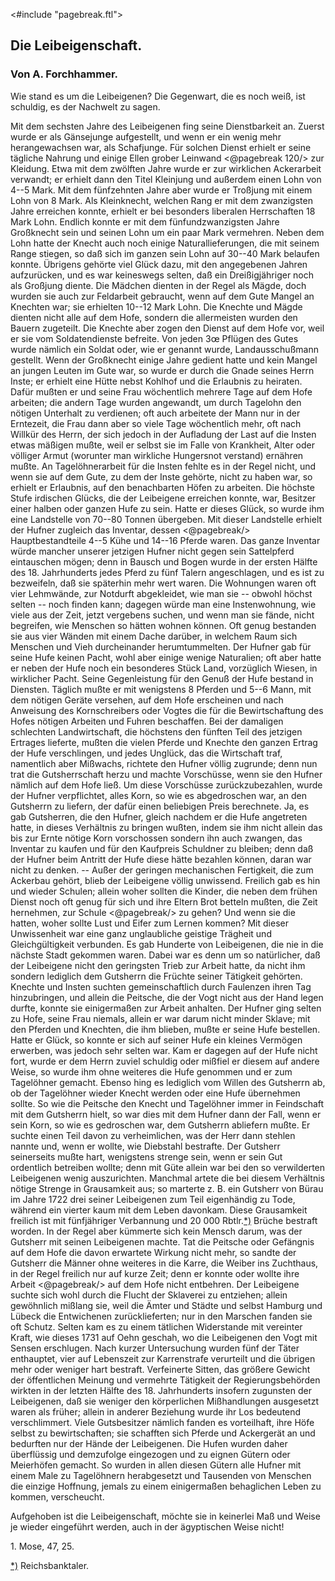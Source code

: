 <#include "pagebreak.ftl">
<h2>Die Leibeigenschaft.</h2>

<h3>Von A. Forchhammer.</h3>

Wie stand es um die Leibeigenen? Die Gegenwart, die es
noch weiß, ist schuldig, es der Nachwelt zu sagen.

Mit dem sechsten Jahre des Leibeigenen fing seine Dienstbarkeit
an. Zuerst wurde er als Gänsejunge aufgestellt, und wenn er ein
wenig mehr herangewachsen war, als Schafjunge. Für solchen Dienst
erhielt er seine tägliche Nahrung und einige Ellen grober Leinwand 
\<@pagebreak 120/>
zur Kleidung. Etwa mit dem zwölften Jahre wurde er zur wirklichen
Ackerarbeit verwandt; er erhielt dann den Titel Kleinjung
und außerdem einen Lohn von 4--5 Mark. Mit dem fünfzehnten
Jahre aber wurde er Troßjung mit einem Lohn von 8 Mark.
Als Kleinknecht, welchen Rang er mit dem zwanzigsten Jahre erreichen
konnte, erhielt er bei besonders liberalen Herrschaften 18 Mark
Lohn. Endlich konnte er mit dem fünfundzwanzigsten Jahre Großknecht
sein und seinen Lohn um ein paar Mark vermehren. Neben
dem Lohn hatte der Knecht auch noch einige Naturallieferungen,
die mit seinem Range stiegen, so daß sich im ganzen sein Lohn auf
30--40 Mark belaufen konnte. Übrigens gehörte viel Glück dazu,
mit den angegebenen Jahren aufzurücken, und es war keineswegs
selten, daß ein Dreißigjähriger noch als Großjung diente. Die
Mädchen dienten in der Regel als Mägde, doch wurden sie auch
zur Feldarbeit gebraucht, wenn auf dem Gute Mangel an Knechten
war; sie erhielten 10--12 Mark Lohn. Die Knechte und Mägde
dienten nicht alle auf dem Hofe, sondern die allermeisten wurden
den Bauern zugeteilt. Die Knechte aber zogen den Dienst auf dem
Hofe vor, weil er sie vom Soldatendienste befreite. Von jeden
3œ Pflügen des Gutes wurde nämlich ein Soldat oder, wie er
genannt wurde, Landausschußmann gestellt. Wenn der Großknecht
einige Jahre gedient hatte und kein Mangel an jungen Leuten
im Gute war, so wurde er durch die Gnade seines Herrn Inste;
er erhielt eine Hütte nebst Kohlhof und die Erlaubnis zu heiraten.
Dafür mußten er und seine Frau wöchentlich mehrere Tage auf
dem Hofe arbeiten; die andern Tage wurden angewandt, um durch
Tagelohn den nötigen Unterhalt zu verdienen; oft auch arbeitete
der Mann nur in der Erntezeit, die Frau dann aber so viele Tage
wöchentlich mehr, oft nach Willkür des Herrn, der sich jedoch in der
Aufladung der Last auf die Insten etwas mäßigen mußte, weil
er selbst sie im Falle von Krankheit, Alter oder völliger Armut
(worunter man wirkliche Hungersnot verstand) ernähren mußte. An
Tagelöhnerarbeit für die Insten fehlte es in der Regel nicht, und
wenn sie auf dem Gute, zu dem der Inste gehörte, nicht zu haben
war, so erhielt er Erlaubnis, auf den benachbarten Höfen zu arbeiten.
Die höchste Stufe irdischen Glücks, die der Leibeigene erreichen konnte,
war, Besitzer einer halben oder ganzen Hufe zu sein. Hatte er dieses
Glück, so wurde ihm eine Landstelle von 70--80 Tonnen übergeben.
Mit dieser Landstelle erhielt der Hufner zugleich das Inventar, dessen 
\<@pagebreak/>
Hauptbestandteile 4--5 Kühe und 14--16 Pferde waren. Das ganze
Inventar würde mancher unserer jetzigen Hufner nicht gegen sein
Sattelpferd eintauschen mögen; denn in Bausch und Bogen wurde
in der ersten Hälfte des 18. Jahrhunderts jedes Pferd zu fünf
Talern angeschlagen, und es ist zu bezweifeln, daß sie späterhin
mehr wert waren. Die Wohnungen waren oft vier Lehmwände,
zur Notdurft abgekleidet, wie man sie -- obwohl höchst selten -- noch
finden kann; dagegen würde man eine Instenwohnung, wie viele
aus der Zeit, jetzt vergebens suchen, und wenn man sie fände, nicht
begreifen, wie Menschen so hätten wohnen können. Oft genug bestanden
sie aus vier Wänden mit einem Dache darüber, in welchem
Raum sich Menschen und Vieh durcheinander herumtummelten. Der
Hufner gab für seine Hufe keinen Pacht, wohl aber einige wenige
Naturalien; oft aber hatte er neben der Hufe noch ein besonderes
Stück Land, vorzüglich Wiesen, in wirklicher Pacht. Seine Gegenleistung
für den Genuß der Hufe bestand in Diensten. Täglich mußte
er mit wenigstens 8 Pferden und 5--6 Mann, mit dem nötigen
Geräte versehen, auf dem Hofe erscheinen und nach Anweisung des
Kornschreibers oder Vogtes die für die Bewirtschaftung des Hofes
nötigen Arbeiten und Fuhren beschaffen. Bei der damaligen schlechten
Landwirtschaft, die höchstens den fünften Teil des jetzigen Ertrages
lieferte, mußten die vielen Pferde und Knechte den ganzen Ertrag
der Hufe verschlingen, und jedes Unglück, das die Wirtschaft traf,
namentlich aber Mißwachs, richtete den Hufner völlig zugrunde;
denn nun trat die Gutsherrschaft herzu und machte Vorschüsse, wenn
sie den Hufner nämlich auf dem Hofe ließ. Um diese Vorschüsse
zurückzubezahlen, wurde der Hufner verpflichtet, alles Korn, so wie
es abgedroschen war, an den Gutsherrn zu liefern, der dafür einen
beliebigen Preis berechnete. Ja, es gab Gutsherren, die den Hufner,
gleich nachdem er die Hufe angetreten hatte, in dieses Verhältnis
zu bringen wußten, indem sie ihm nicht allein das bis zur Ernte
nötige Korn vorschossen sondern ihn auch zwangen, das Inventar
zu kaufen und für den Kaufpreis Schuldner zu bleiben; denn daß
der Hufner beim Antritt der Hufe diese hätte bezahlen können, daran
war nicht zu denken. -- Außer der geringen mechanischen Fertigkeit,
die zum Ackerbau gehört, blieb der Leibeigene völlig unwissend.
Freilich gab es hin und wieder Schulen; allein woher sollten die
Kinder, die neben dem frühen Dienst noch oft genug für sich und
ihre Eltern Brot betteln mußten, die Zeit hernehmen, zur Schule 
\<@pagebreak/>
zu gehen? Und wenn sie die hatten, woher sollte Lust und Eifer
zum Lernen kommen? Mit dieser Unwissenheit war eine ganz unglaubliche
geistige Trägheit und Gleichgültigkeit verbunden. Es gab
Hunderte von Leibeigenen, die nie in die nächste Stadt gekommen
waren. Dabei war es denn um so natürlicher, daß der Leibeigene
nicht den geringsten Trieb zur Arbeit hatte, da nicht ihm sondern
lediglich dem Gutsherrn die Früchte seiner Tätigkeit gehörten. Knechte
und Insten suchten gemeinschaftlich durch Faulenzen ihren Tag
hinzubringen, und allein die Peitsche, die der Vogt nicht aus der
Hand legen durfte, konnte sie einigermaßen zur Arbeit anhalten.
Der Hufner ging selten zu Hofe, seine Frau niemals, allein er war
darum nicht minder Sklave; mit den Pferden und Knechten, die
ihm blieben, mußte er seine Hufe bestellen. Hatte er Glück, so konnte
er sich auf seiner Hufe ein kleines Vermögen erwerben, was jedoch
sehr selten war. Kam er dagegen auf der Hufe nicht fort, wurde
er dem Herrn zuviel schuldig oder mißfiel er diesem auf andere Weise,
so wurde ihm ohne weiteres die Hufe genommen und er zum Tagelöhner
gemacht. Ebenso hing es lediglich vom Willen des Gutsherrn
ab, ob der Tagelöhner wieder Knecht werden oder eine Hufe
übernehmen sollte. So wie die Peitsche den Knecht und Tagelöhner
immer in Feindschaft mit dem Gutsherrn hielt, so war dies mit dem
Hufner dann der Fall, wenn er sein Korn, so wie es gedroschen war,
dem Gutsherrn abliefern mußte. Er suchte einen Teil davon zu verheimlichen,
was der Herr dann stehlen nannte und, wenn er wollte,
wie Diebstahl bestrafte. Der Gutsherr seinerseits mußte hart, wenigstens
strenge sein, wenn er sein Gut ordentlich betreiben wollte;
denn mit Güte allein war bei den so verwilderten Leibeigenen
wenig auszurichten. Manchmal artete die bei diesem Verhältnis nötige
Strenge in Grausamkeit aus; so marterte z. B. ein Gutsherr von
Bürau im Jahre 1722 drei seiner Leibeigenen zum Teil eigenhändig
zu Tode, während ein vierter kaum mit dem Leben davonkam. Diese
Grausamkeit freilich ist mit fünfjähriger Verbannung und 20 000
Rbtlr.<a class="refnote" id="rn1" href="#fn1">*)</a> Brüche bestraft worden. In der Regel aber kümmerte sich
kein Mensch darum, was der Gutsherr mit seinen Leibeigenen machte.
Tat die Peitsche oder Gefängnis auf dem Hofe die davon erwartete
Wirkung nicht mehr, so sandte der Gutsherr die Männer ohne
weiteres in die Karre, die Weiber ins Zuchthaus, in der Regel
freilich nur auf kurze Zeit; denn er konnte oder wollte ihre Arbeit
\<@pagebreak/>
auf dem Hofe nicht entbehren. Der Leibeigene suchte sich wohl
durch die Flucht der Sklaverei zu entziehen; allein gewöhnlich mißlang
sie, weil die Ämter und Städte und selbst Hamburg und Lübeck
die Entwichenen zurücklieferten; nur in den Marschen fanden sie
oft Schutz. Selten kam es zu einem tätlichen Widerstande mit vereinter
Kraft, wie dieses 1731 auf Oehn geschah, wo die Leibeigenen
den Vogt mit Sensen erschlugen. Nach kurzer Untersuchung wurden
fünf der Täter enthauptet, vier auf Lebenszeit zur Karrenstrafe verurteilt
und die übrigen mehr oder weniger hart bestraft. Verfeinerte
Sitten, das größere Gewicht der öffentlichen Meinung und vermehrte
Tätigkeit der Regierungsbehörden wirkten in der letzten Hälfte des
18. Jahrhunderts insofern zugunsten der Leibeigenen, daß sie weniger
den körperlichen Mißhandlungen ausgesetzt waren als früher; allein
in anderer Beziehung wurde ihr Los bedeutend verschlimmert. Viele
Gutsbesitzer nämlich fanden es vorteilhaft, ihre Höfe selbst zu bewirtschaften;
sie schafften sich Pferde und Ackergerät an und bedurften
nur der Hände der Leibeigenen. Die Hufen wurden daher
überflüssig und demzufolge eingezogen und zu eignen Gütern oder
Meierhöfen gemacht. So wurden in allen diesen Gütern alle Hufner
mit einem Male zu Tagelöhnern herabgesetzt und Tausenden von
Menschen die einzige Hoffnung, jemals zu einem einigermaßen behaglichen
Leben zu kommen, verscheucht.

Aufgehoben ist die Leibeigenschaft, möchte sie in keinerlei Maß
und Weise je wieder eingeführt werden, auch in der ägyptischen
Weise nicht!

1\. Mose, 47, 25.

<div class="footnote" id="fn1"><a href="#rn1">*)</a> Reichsbanktaler.</div>



